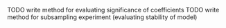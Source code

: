TODO write method for evaluating significance of coefficients
TODO write method for subsampling experiment (evaluating stability of model)
